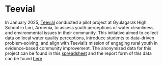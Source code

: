 # Teevial

In January 2025, [Teevial](https://teevial.com) conducted a pilot project at Gyulagarak High School in Lori, Armenia, to assess youth perceptions of water cleanliness and environmental issues in their community. This initiative aimed to collect data on local water quality perceptions, introduce students to data-driven problem-solving, and align with Teevial’s mission of engaging rural youth in evidence-based community improvement. The anonymized data for this project can be found in this [spreadsheet](https://docs.google.com/spreadsheets/d/1o2KU1biNs_Z6OnDYHtzEK8xa9sHAsKA-/edit?usp=sharing&ouid=101354750474980222561&rtpof=true&sd=true) and the report form of this data can be found [here]([https://teevial.com](https://docs.google.com/document/d/1XmvkxoLUEhMaA-sGHDrbWRb7tG1JyuxRCJHgrB1E14o/edit?usp=sharing))
